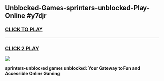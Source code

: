 
## Unblocked-Games-sprinters-unblocked-Play-Online #y7djr
<h3>
<a href="https://news.freeplayer.one?title=sprinters-unblocked&ref=3">CLICK TO PLAY</a></h3>
<hr>

<h3>
<a href="https://news.freeplayer.one?title=sprinters-unblocked&ref=3">CLICK 2 PLAY</a>
  
</h3>

<a href="https://news.freeplayer.one?title=sprinters-unblocked&ref=3"><img src="https://clearcache.store/games.png"></a>


**sprinters-unblocked games unblocked: Your Gateway to Fun and Accessible Online Gaming**
